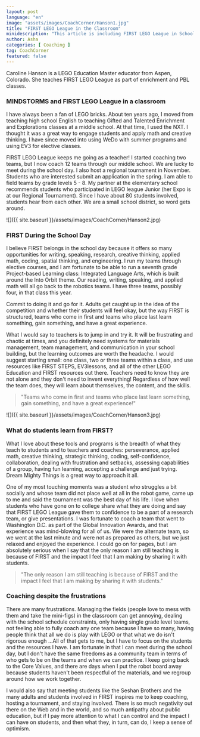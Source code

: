 ```yaml
---
layout: post
language: "en"
image: "assets/images/CoachCorner/Hanson1.jpg"
title: "FIRST LEGO League in the Classroom"
minidescription: "This article is including FIRST LEGO League in School Curriculum"
author: Asha
categories: [ Coaching ]
tag: CoachCorner
featured: false
---
```


Caroline Hanson is a LEGO Education Master educator from Aspen, Colorado. She teaches FIRST LEGO League as part of enrichment and PBL classes.

### MINDSTORMS and FIRST LEGO League in a classroom

I have always been a fan of LEGO bricks. About ten years ago, I moved from teaching high school English to teaching Gifted and Talented Enrichment and Explorations classes at a middle school. At that time, I used the NXT. I thought it was a great way to engage students and apply math and creative thinking. I have since moved into using WeDo with summer programs and using EV3 for elective classes.

FIRST LEGO League keeps me going as a teacher! I started coaching two teams, but I now coach 12 teams through our middle school. We are lucky to meet during the school day. I also host a regional tournament in November. Students who are interested submit an application in the spring. I am able to field teams by grade levels 5 - 8. My partner at the elementary school recommends students who participated in LEGO league Junior (her Expo is at our Regional Tournament). Since I have about 80 students involved, students hear from each other. We are a small school district, so word gets around.

![]({{ site.baseurl }}/assets/images/CoachCorner/Hanson2.jpg)

### FIRST During the School Day

I believe FIRST belongs in the school day because it offers so many opportunities for writing, speaking, research, creative thinking, applied math, coding, spatial thinking, and engineering. I run my teams through elective courses, and I am fortunate to be able to run a seventh grade Project-based Learning class: Integrated Language Arts, which is built around the Into Orbit theme. Our reading, writing, speaking, and applied math will all go back to the robotics teams. I have three teams, possibly four, in that class this year.

Commit to doing it and go for it. Adults get caught up in the idea of the competition and whether their students will feel okay, but the way FIRST is structured, teams who come in first and teams who place last learn something, gain something, and have a great experience.

What I would say to teachers is to jump in and try it. It will be frustrating and chaotic at times, and you definitely need systems for materials management, team management, and communication in your school building, but the learning outcomes are worth the headache. I would suggest starting small: one class, two or three teams within a class, and use resources like FIRST STEPS, EV3lessons, and all of the other LEGO Education and FIRST resources out there.  Teachers need to know they are not alone and they don't need to invent everything! Regardless of how well the team does, they will learn about themselves, the content, and the skills.

> "Teams who come in first and teams who place last learn something, gain something, and have a great experience!"

![]({{ site.baseurl }}/assets/images/CoachCorner/Hanson3.jpg)

### What do students learn from FIRST?

What I love about these tools and programs is the breadth of what they teach to students and to teachers and coaches: perseverance, applied math, creative thinking, strategic thinking, coding, self-confidence, collaboration, dealing with frustration and setbacks, assessing capabilities of a group, having fun learning, accepting a challenge and just trying. Dream Mighty Things is a great way to approach it all.

One of my most touching moments was a student who struggles a bit socially and whose team did not place well at all in the robot game, came up to me and said the tournament was the best day of his life. I love when students who have gone on to college share what they are doing and say that FIRST LEGO League gave them to confidence to be a part of a research team, or give presentations. I was fortunate to coach a team that went to Washington D.C. as part of the Global Innovation Awards, and that experience was mind-blowing for all of us. We were the alternate team, so we went at the last minute and were not as prepared as others, but we just relaxed and enjoyed the experience. I could go on for pages, but I am absolutely serious when I say that the only reason I am still teaching is because of FIRST and the impact I feel that I am making by sharing it with students.

> "The only reason I am still teaching is because of FIRST and the impact I feel that I am making by sharing it with students."

### Coaching despite the frustrations

There are many frustrations. Managing the fields (people love to mess with them and take the mini-figs) in the classroom can get annoying, dealing with the school schedule constraints, only having single grade level teams, not feeling able to fully coach any one team because I have so many, having people think that all we do is play with LEGO or that what we do isn't rigorous enough ...All of that gets to me, but I have to focus on the students and the resources I have. I am fortunate in that I can meet during the school day, but I don't have the same freedoms as a community team in terms of who gets to be on the teams and when we can practice. I keep going back to the Core Values, and there are days when I put the robot board away because students haven't been respectful of the materials, and we regroup around how we work together.

I would also say that meeting students like the Seshan Brothers and the many adults and students involved in FIRST inspires me to keep coaching, hosting a tournament, and staying involved. There is so much negativity out there on the Web and in the world, and so much antipathy about public education, but if I pay more attention to what I can control and the impact I can have on students, and then what they, in turn, can do, I keep a sense of optimism.
